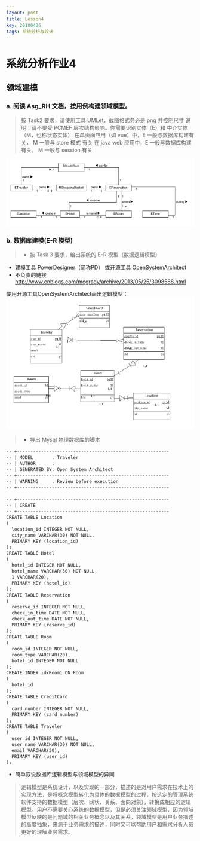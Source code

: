 ```yaml
---
layout: post
title: Lesson4
key: 20180426
tags: 系统分析与设计
---
```

# 系统分析作业4
## 领域建模
### a. 阅读 Asg_RH 文档，按用例构建领域模型。
> 按 Task2 要求，请使用工具 UMLet，截图格式务必是 png 并控制尺寸
说明：请不要受 PCMEF 层次结构影响。你需要识别实体（E）和 中介实体（M，也称状态实体）
在单页面应用（如 vue）中，E 一般与数据库构建有关， M 一般与 store 模式 有关
在 java web 应用中，E 一般与数据库构建有关， M 一般与 session 有关

![reserve_model](https://github.com/t617/blog/raw/master/screenshots/uml/reserve_model.png)


### b. 数据库建模(E-R 模型)
>- 按 Task 3 要求，给出系统的 E-R 模型（数据逻辑模型）
- 建模工具 PowerDesigner（简称PD） 或开源工具 OpenSystemArchitect
- 不负责的链接 http://www.cnblogs.com/mcgrady/archive/2013/05/25/3098588.html

使用开源工具OpenSystemArchitect画出逻辑模型：
![logical_model](https://github.com/t617/blog/raw/master/screenshots/uml/logical_model.png)

>- 导出 Mysql 物理数据库的脚本

```
-- +---------------------------------------------------------
-- | MODEL       : Traveler
-- | AUTHOR      : 
-- | GENERATED BY: Open System Architect
-- +---------------------------------------------------------
-- | WARNING     : Review before execution
-- +---------------------------------------------------------

-- +---------------------------------------------------------
-- | CREATE
-- +---------------------------------------------------------
CREATE TABLE Location
(
  location_id INTEGER NOT NULL,
  city_name VARCHAR(30) NOT NULL,
  PRIMARY KEY (location_id)
);
CREATE TABLE Hotel
(
  hotel_id INTEGER NOT NULL,
  hotel_name VARCHAR(30) NOT NULL,
  1 VARCHAR(20),
  PRIMARY KEY (hotel_id)
);
CREATE TABLE Reservation
(
  reserve_id INTEGER NOT NULL,
  check_in_time DATE NOT NULL,
  check_out_time DATE NOT NULL,
  PRIMARY KEY (reserve_id)
);
CREATE TABLE Room
(
  room_id INTEGER NOT NULL,
  room_type VARCHAR(20),
  hotel_id INTEGER NOT NULL
);
CREATE INDEX idxRoom1 ON Room
(
  hotel_id
);
CREATE TABLE CreditCard
(
  card_number INTEGER NOT NULL,
  PRIMARY KEY (card_number)
);
CREATE TABLE Traveler
(
  user_id INTEGER NOT NULL,
  user_name VARCHAR(30) NOT NULL,
  email VARCHAR(30),
  PRIMARY KEY (user_id)
);
```

- 简单叙说数据库逻辑模型与领域模型的异同
 
>逻辑模型是系统设计，以及实现的一部分，描述的是对用户需求在技术上的实现方法，是将概念模型转化为具体的数据模型的过程，按选定的管理系统软件支持的数据模型（层次、网状、关系、面向对象），转换成相应的逻辑模型。用户不需要关心系统的数据模型，但是必须关注领域模型，因为领域模型反映的是问题域的相关业务概念以及其关系，领域模型是用户业务描述的高度抽象，来源于业务需求的描述，同时又可以帮助用户和需求分析人员更好的理解业务需求。